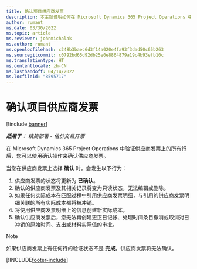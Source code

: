 ```yaml
---
title: 确认项目供应商发票
description: 本主题说明如何在 Microsoft Dynamics 365 Project Operations 中确认项目供应商发票以及确认项目供应商发票的财务影响。
author: rumant
ms.date: 03/30/2022
ms.topic: article
ms.reviewer: johnmichalak
ms.author: rumant
ms.openlocfilehash: c248b3baec6d3f14a020e4fa93f3dad50c65b263
ms.sourcegitcommit: c0792bd65d92db25e0e8864879a19c4b93efb10c
ms.translationtype: HT
ms.contentlocale: zh-CN
ms.lasthandoff: 04/14/2022
ms.locfileid: "8595717"
---
```

# <a name="confirm-a-project-vendor-invoice"></a>确认项目供应商发票

[!include [banner](../../includes/dataverse-preview.md)]

_**适用于：** 精简部署 - 估价交易开票_

在 Microsoft Dynamics 365 Project Operations 中验证供应商发票上的所有行后，您可以使用确认操作来确认供应商发票。

当您在供应商发票上选择 **确认** 时，会发生以下行为：

1. 供应商发票的状态将更新为 **已确认**。
2. 确认的供应商发票及其相关记录将变为只读状态，无法编辑或删除。
3. 如果任何实际成本在匹配过程中引用供应商发票明细，与引用的供应商发票明细关联的所有实际成本都将被冲销。
4. 将使用供应商发票明细上的信息创建新实际成本。
5. 确认供应商发票后，您无法再创建更正日记帐、处理时间条目撤消或取消对已冲销的原始时间、支出或材料实际值的审批。

> [!NOTE]
> 如果供应商发票上有任何行的验证状态不是 **完成**，供应商发票将无法确认。

[!INCLUDE[footer-include](../../includes/footer-banner.md)]
